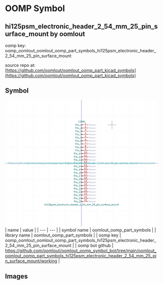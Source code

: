 # OOMP Symbol  
## hi125psm_electronic_header_2_54_mm_25_pin_surface_mount  by oomlout  
  
oomp key: oomp_oomlout_oomlout_oomp_part_symbols_hi125psm_electronic_header_2_54_mm_25_pin_surface_mount  
  
source repo at: [https://github.com/oomlout/oomlout_oomp_part_kicad_symbols](https://github.com/oomlout/oomlout_oomp_part_kicad_symbols)  
## Symbol  
  
[![working.png](working_600.png)](working.png)  
| name | value | 
| --- | --- | 
| symbol name | oomlout_oomp_part_symbols | 
| library name | oomlout_oomp_part_symbols | 
| oomp key | oomp_oomlout_oomlout_oomp_part_symbols_hi125psm_electronic_header_2_54_mm_25_pin_surface_mount | 
| oomp bot github | https://github.com/oomlout/oomlout_oomp_symbol_bot/tree/main/oomlout_oomlout_oomp_part_symbols_hi125psm_electronic_header_2_54_mm_25_pin_surface_mount/working | 
## Images  
